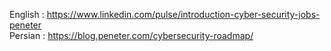 English : https://www.linkedin.com/pulse/introduction-cyber-security-jobs-peneter
</br>
Persian : https://blog.peneter.com/cybersecurity-roadmap/

